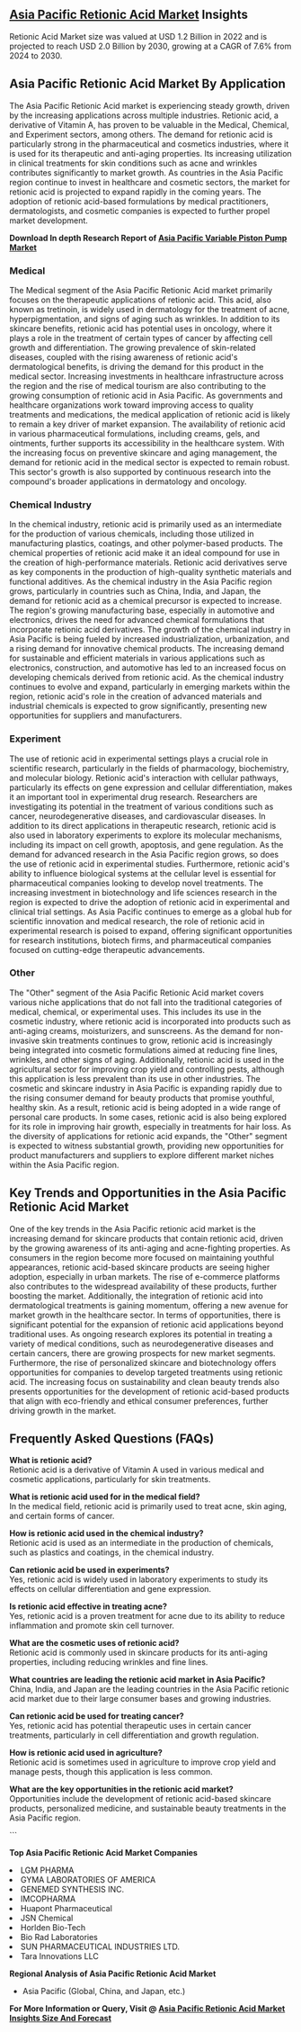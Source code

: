 <h2><a href="https://www.verifiedmarketreports.com/download-sample/?rid=113818&amp;utm_source=Github-Feb&amp;utm_medium=219" target="_blank">Asia Pacific Retionic Acid Market</a> Insights</h2><p>Retionic Acid Market size was valued at USD 1.2 Billion in 2022 and is projected to reach USD 2.0 Billion by 2030, growing at a CAGR of 7.6% from 2024 to 2030.</p><p><h2>Asia Pacific Retionic Acid Market By Application</h2> <p>The Asia Pacific Retionic Acid market is experiencing steady growth, driven by the increasing applications across multiple industries. Retionic acid, a derivative of Vitamin A, has proven to be valuable in the Medical, Chemical, and Experiment sectors, among others. The demand for retionic acid is particularly strong in the pharmaceutical and cosmetics industries, where it is used for its therapeutic and anti-aging properties. Its increasing utilization in clinical treatments for skin conditions such as acne and wrinkles contributes significantly to market growth. As countries in the Asia Pacific region continue to invest in healthcare and cosmetic sectors, the market for retionic acid is projected to expand rapidly in the coming years. The adoption of retionic acid-based formulations by medical practitioners, dermatologists, and cosmetic companies is expected to further propel market development. <p><strong>Download In depth Research Report of <a href="https://www.verifiedmarketreports.com/download-sample/?rid=236118&amp;utm_source=Pulse-Dec&amp;utm_medium=219" target="_blank">Asia Pacific Variable Piston Pump Market</a></strong></p></p> <h3>Medical</h3> <p>The Medical segment of the Asia Pacific Retionic Acid market primarily focuses on the therapeutic applications of retionic acid. This acid, also known as tretinoin, is widely used in dermatology for the treatment of acne, hyperpigmentation, and signs of aging such as wrinkles. In addition to its skincare benefits, retionic acid has potential uses in oncology, where it plays a role in the treatment of certain types of cancer by affecting cell growth and differentiation. The growing prevalence of skin-related diseases, coupled with the rising awareness of retionic acid's dermatological benefits, is driving the demand for this product in the medical sector. Increasing investments in healthcare infrastructure across the region and the rise of medical tourism are also contributing to the growing consumption of retionic acid in Asia Pacific. As governments and healthcare organizations work toward improving access to quality treatments and medications, the medical application of retionic acid is likely to remain a key driver of market expansion. The availability of retionic acid in various pharmaceutical formulations, including creams, gels, and ointments, further supports its accessibility in the healthcare system. With the increasing focus on preventive skincare and aging management, the demand for retionic acid in the medical sector is expected to remain robust. This sector's growth is also supported by continuous research into the compound's broader applications in dermatology and oncology.</p> <h3>Chemical Industry</h3> <p>In the chemical industry, retionic acid is primarily used as an intermediate for the production of various chemicals, including those utilized in manufacturing plastics, coatings, and other polymer-based products. The chemical properties of retionic acid make it an ideal compound for use in the creation of high-performance materials. Retionic acid derivatives serve as key components in the production of high-quality synthetic materials and functional additives. As the chemical industry in the Asia Pacific region grows, particularly in countries such as China, India, and Japan, the demand for retionic acid as a chemical precursor is expected to increase. The region's growing manufacturing base, especially in automotive and electronics, drives the need for advanced chemical formulations that incorporate retionic acid derivatives. The growth of the chemical industry in Asia Pacific is being fueled by increased industrialization, urbanization, and a rising demand for innovative chemical products. The increasing demand for sustainable and efficient materials in various applications such as electronics, construction, and automotive has led to an increased focus on developing chemicals derived from retionic acid. As the chemical industry continues to evolve and expand, particularly in emerging markets within the region, retionic acid's role in the creation of advanced materials and industrial chemicals is expected to grow significantly, presenting new opportunities for suppliers and manufacturers.</p> <h3>Experiment</h3> <p>The use of retionic acid in experimental settings plays a crucial role in scientific research, particularly in the fields of pharmacology, biochemistry, and molecular biology. Retionic acid's interaction with cellular pathways, particularly its effects on gene expression and cellular differentiation, makes it an important tool in experimental drug research. Researchers are investigating its potential in the treatment of various conditions such as cancer, neurodegenerative diseases, and cardiovascular diseases. In addition to its direct applications in therapeutic research, retionic acid is also used in laboratory experiments to explore its molecular mechanisms, including its impact on cell growth, apoptosis, and gene regulation. As the demand for advanced research in the Asia Pacific region grows, so does the use of retionic acid in experimental studies. Furthermore, retionic acid's ability to influence biological systems at the cellular level is essential for pharmaceutical companies looking to develop novel treatments. The increasing investment in biotechnology and life sciences research in the region is expected to drive the adoption of retionic acid in experimental and clinical trial settings. As Asia Pacific continues to emerge as a global hub for scientific innovation and medical research, the role of retionic acid in experimental research is poised to expand, offering significant opportunities for research institutions, biotech firms, and pharmaceutical companies focused on cutting-edge therapeutic advancements.</p> <h3>Other</h3> <p>The "Other" segment of the Asia Pacific Retionic Acid market covers various niche applications that do not fall into the traditional categories of medical, chemical, or experimental uses. This includes its use in the cosmetic industry, where retionic acid is incorporated into products such as anti-aging creams, moisturizers, and sunscreens. As the demand for non-invasive skin treatments continues to grow, retionic acid is increasingly being integrated into cosmetic formulations aimed at reducing fine lines, wrinkles, and other signs of aging. Additionally, retionic acid is used in the agricultural sector for improving crop yield and controlling pests, although this application is less prevalent than its use in other industries. The cosmetic and skincare industry in Asia Pacific is expanding rapidly due to the rising consumer demand for beauty products that promise youthful, healthy skin. As a result, retionic acid is being adopted in a wide range of personal care products. In some cases, retionic acid is also being explored for its role in improving hair growth, especially in treatments for hair loss. As the diversity of applications for retionic acid expands, the "Other" segment is expected to witness substantial growth, providing new opportunities for product manufacturers and suppliers to explore different market niches within the Asia Pacific region.</p> <h2>Key Trends and Opportunities in the Asia Pacific Retionic Acid Market</h2> <p>One of the key trends in the Asia Pacific retionic acid market is the increasing demand for skincare products that contain retionic acid, driven by the growing awareness of its anti-aging and acne-fighting properties. As consumers in the region become more focused on maintaining youthful appearances, retionic acid-based skincare products are seeing higher adoption, especially in urban markets. The rise of e-commerce platforms also contributes to the widespread availability of these products, further boosting the market. Additionally, the integration of retionic acid into dermatological treatments is gaining momentum, offering a new avenue for market growth in the healthcare sector. In terms of opportunities, there is significant potential for the expansion of retionic acid applications beyond traditional uses. As ongoing research explores its potential in treating a variety of medical conditions, such as neurodegenerative diseases and certain cancers, there are growing prospects for new market segments. Furthermore, the rise of personalized skincare and biotechnology offers opportunities for companies to develop targeted treatments using retionic acid. The increasing focus on sustainability and clean beauty trends also presents opportunities for the development of retionic acid-based products that align with eco-friendly and ethical consumer preferences, further driving growth in the market.</p> <h2>Frequently Asked Questions (FAQs)</h2> <p><strong>What is retionic acid?</strong><br>Retionic acid is a derivative of Vitamin A used in various medical and cosmetic applications, particularly for skin treatments.</p> <p><strong>What is retionic acid used for in the medical field?</strong><br>In the medical field, retionic acid is primarily used to treat acne, skin aging, and certain forms of cancer.</p> <p><strong>How is retionic acid used in the chemical industry?</strong><br>Retionic acid is used as an intermediate in the production of chemicals, such as plastics and coatings, in the chemical industry.</p> <p><strong>Can retionic acid be used in experiments?</strong><br>Yes, retionic acid is widely used in laboratory experiments to study its effects on cellular differentiation and gene expression.</p> <p><strong>Is retionic acid effective in treating acne?</strong><br>Yes, retionic acid is a proven treatment for acne due to its ability to reduce inflammation and promote skin cell turnover.</p> <p><strong>What are the cosmetic uses of retionic acid?</strong><br>Retionic acid is commonly used in skincare products for its anti-aging properties, including reducing wrinkles and fine lines.</p> <p><strong>What countries are leading the retionic acid market in Asia Pacific?</strong><br>China, India, and Japan are the leading countries in the Asia Pacific retionic acid market due to their large consumer bases and growing industries.</p> <p><strong>Can retionic acid be used for treating cancer?</strong><br>Yes, retionic acid has potential therapeutic uses in certain cancer treatments, particularly in cell differentiation and growth regulation.</p> <p><strong>How is retionic acid used in agriculture?</strong><br>Retionic acid is sometimes used in agriculture to improve crop yield and manage pests, though this application is less common.</p> <p><strong>What are the key opportunities in the retionic acid market?</strong><br>Opportunities include the development of retionic acid-based skincare products, personalized medicine, and sustainable beauty treatments in the Asia Pacific region.</p> ```</p><p><strong>Top Asia Pacific Retionic Acid Market Companies</strong></p><div data-test-id=""><p><li>LGM PHARMA</li><li> GYMA LABORATORIES OF AMERICA</li><li> GENEMED SYNTHESIS INC.</li><li> IMCOPHARMA</li><li> Huapont Pharmaceutical</li><li> JSN Chemical</li><li> Horlden Bio-Tech</li><li> Bio Rad Laboratories</li><li> SUN PHARMACEUTICAL INDUSTRIES LTD.</li><li> Tara Innovations LLC</li></p><div><strong>Regional Analysis of&nbsp;Asia Pacific Retionic Acid Market</strong></div><ul><li dir="ltr"><p dir="ltr">Asia Pacific (Global, China, and Japan, etc.)</p></li></ul><p><strong>For More Information or Query, Visit @&nbsp;</strong><strong><a href="https://www.verifiedmarketreports.com/product/global-retionic-acid-market-insights-forecast-to-2025/?utm_source=Github-Feb&amp;utm_medium=219" target="_blank">Asia Pacific Retionic Acid Market Insights Size And Forecast</a></strong></p></div><h2>&nbsp;</h2><div data-test-id="">&nbsp;</div>
